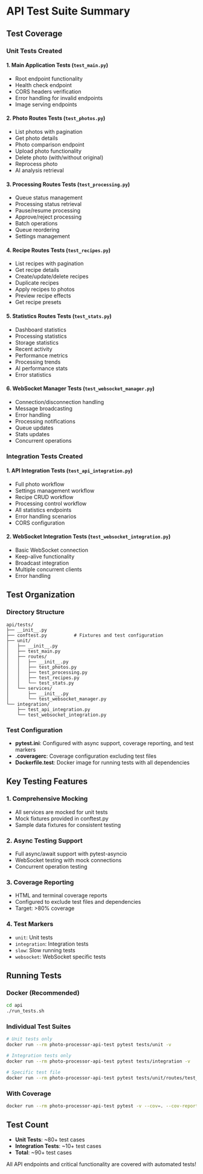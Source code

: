 # API Test Suite Summary

## Test Coverage

### Unit Tests Created

#### 1. Main Application Tests (`test_main.py`)
- Root endpoint functionality
- Health check endpoint
- CORS headers verification
- Error handling for invalid endpoints
- Image serving endpoints

#### 2. Photo Routes Tests (`test_photos.py`)
- List photos with pagination
- Get photo details
- Photo comparison endpoint
- Upload photo functionality
- Delete photo (with/without original)
- Reprocess photo
- AI analysis retrieval

#### 3. Processing Routes Tests (`test_processing.py`)
- Queue status management
- Processing status retrieval
- Pause/resume processing
- Approve/reject processing
- Batch operations
- Queue reordering
- Settings management

#### 4. Recipe Routes Tests (`test_recipes.py`)
- List recipes with pagination
- Get recipe details
- Create/update/delete recipes
- Duplicate recipes
- Apply recipes to photos
- Preview recipe effects
- Get recipe presets

#### 5. Statistics Routes Tests (`test_stats.py`)
- Dashboard statistics
- Processing statistics
- Storage statistics
- Recent activity
- Performance metrics
- Processing trends
- AI performance stats
- Error statistics

#### 6. WebSocket Manager Tests (`test_websocket_manager.py`)
- Connection/disconnection handling
- Message broadcasting
- Error handling
- Processing notifications
- Queue updates
- Stats updates
- Concurrent operations

### Integration Tests Created

#### 1. API Integration Tests (`test_api_integration.py`)
- Full photo workflow
- Settings management workflow
- Recipe CRUD workflow
- Processing control workflow
- All statistics endpoints
- Error handling scenarios
- CORS configuration

#### 2. WebSocket Integration Tests (`test_websocket_integration.py`)
- Basic WebSocket connection
- Keep-alive functionality
- Broadcast integration
- Multiple concurrent clients
- Error handling

## Test Organization

### Directory Structure
```
api/tests/
├── __init__.py
├── conftest.py          # Fixtures and test configuration
├── unit/
│   ├── __init__.py
│   ├── test_main.py
│   ├── routes/
│   │   ├── __init__.py
│   │   ├── test_photos.py
│   │   ├── test_processing.py
│   │   ├── test_recipes.py
│   │   └── test_stats.py
│   └── services/
│       ├── __init__.py
│       └── test_websocket_manager.py
└── integration/
    ├── test_api_integration.py
    └── test_websocket_integration.py
```

### Test Configuration
- **pytest.ini**: Configured with async support, coverage reporting, and test markers
- **.coveragerc**: Coverage configuration excluding test files
- **Dockerfile.test**: Docker image for running tests with all dependencies

## Key Testing Features

### 1. Comprehensive Mocking
- All services are mocked for unit tests
- Mock fixtures provided in conftest.py
- Sample data fixtures for consistent testing

### 2. Async Testing Support
- Full async/await support with pytest-asyncio
- WebSocket testing with mock connections
- Concurrent operation testing

### 3. Coverage Reporting
- HTML and terminal coverage reports
- Configured to exclude test files and dependencies
- Target: >80% coverage

### 4. Test Markers
- `unit`: Unit tests
- `integration`: Integration tests
- `slow`: Slow running tests
- `websocket`: WebSocket specific tests

## Running Tests

### Docker (Recommended)
```bash
cd api
./run_tests.sh
```

### Individual Test Suites
```bash
# Unit tests only
docker run --rm photo-processor-api-test pytest tests/unit -v

# Integration tests only
docker run --rm photo-processor-api-test pytest tests/integration -v

# Specific test file
docker run --rm photo-processor-api-test pytest tests/unit/routes/test_photos.py -v
```

### With Coverage
```bash
docker run --rm photo-processor-api-test pytest -v --cov=. --cov-report=html
```

## Test Count

- **Unit Tests**: ~80+ test cases
- **Integration Tests**: ~10+ test cases
- **Total**: ~90+ test cases

All API endpoints and critical functionality are covered with automated tests!
